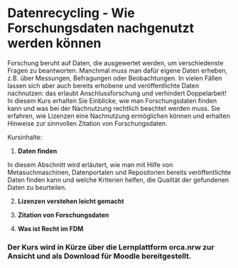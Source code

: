 # Datenrecycling - Wie Forschungsdaten nachgenutzt werden können

Forschung beruht auf Daten, die ausgewertet werden, um verschiedenste Fragen zu beantworten. Manchmal muss man dafür eigene Daten erheben, z.B. über Messungen, Befragungen oder Beobachtungen. In vielen Fällen lassen sich aber auch bereits erhobene und veröffentlichte Daten nachnutzen: das erlaubt Anschlussforschung und verhindert Doppelarbeit! In diesem Kurs erhalten Sie Einblicke, wie man Forschungsdaten finden kann und was bei der Nachnutzung rechtlich beachtet werden muss. Sie erfahren, wie Lizenzen eine Nachnutzung ermöglichen können und erhalten Hinweise zur sinnvollen Zitation von Forschungsdaten.

Kursinhalte:

1. **Daten finden**

In diesem Abschnitt wird erläutert, wie man mit Hilfe von Metasuchmaschinen, Datenportalen und Repositorien bereits veröffentlichte Daten finden kann und welche Kriterien helfen, die Qualität der gefundenen Daten zu beurteilen. 

2. **Lizenzen verstehen leicht gemacht**

3. **Zitation von Forschungsdaten**

4. **Was ist Recht im FDM**


### Der Kurs wird in Kürze über die Lernplattform orca.nrw zur Ansicht und als Download für Moodle bereitgestellt. 